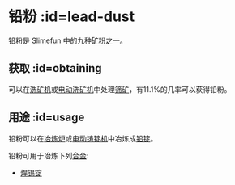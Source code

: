 # 铅粉 :id=lead-dust

铅粉是 Slimefun 中的九种[矿粉](/Dusts)之一。

## 获取 :id=obtaining

可以在[洗矿机](/Ore-Washer)或[电动洗矿机](/Electric-Dust-Washer)中处理[筛矿](/Sifted-Ore)，有11.1%的几率可以获得铅粉。

## 用途 :id=usage

铅粉可以在[冶炼炉](/Smeltery)或[电动铸锭机](/Electric-Ingot-Factory)中冶炼成[铅锭](/Lead-Ingot)。

铅粉可用于冶炼下列[合金](/Ingots#Alloys):

* [焊锡锭](/Solder-Ingot)
